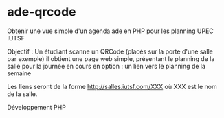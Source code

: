 # ade-qrcode
Obtenir une vue simple d'un agenda ade en PHP pour les planning UPEC IUTSF

Objectif :
Un étudiant scanne un QRCode (placés sur la porte d'une salle par exemple)
il obtient une page web simple, présentant le planning de la salle pour la journée en cours
en option : un lien vers le planning de la semaine

Les liens seront de la forme http://salles.iutsf.com/XXX
où XXX est le nom de la salle.

Développement PHP

